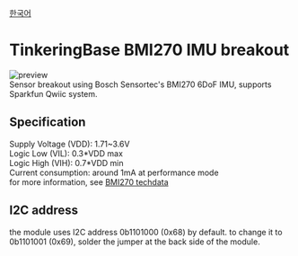 [한국어](https://github.com/TinkeringBase/BMI270-Breakout/blob/main/readme-ko.md)
# TinkeringBase BMI270 IMU breakout
![preview](https://github.com/TinkeringBase/BMI270-Breakout/blob/main/3dpreview.png?raw=true)\
Sensor breakout using Bosch Sensortec's BMI270 6DoF IMU, supports Sparkfun Qwiic system. 

## Specification
Supply Voltage (VDD): 1.71~3.6V \
Logic Low (VIL): 0.3\*VDD max \
Logic High (VIH): 0.7\*VDD min \
Current consumption: around 1mA at performance mode \
for more information, see [BMI270 techdata](https://www.bosch-sensortec.com/products/motion-sensors/imus/bmi270/#technical)

## I2C address
the module uses I2C address 0b1101000 (0x68) by default. to change it to 0b1101001 (0x69), solder the jumper at the back side of the module.
